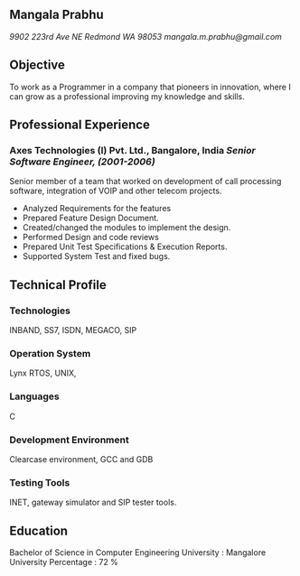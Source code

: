## Mangala Prabhu

_9902 223rd Ave NE Redmond WA 98053_
_mangala.m.prabhu@gmail.com_

Objective
---------
To work as a Programmer in a company that pioneers in innovation, where I can grow as a 
professional improving my knowledge and skills.

Professional Experience
-----------------------
### Axes Technologies (I) Pvt. Ltd., Bangalore, India _Senior Software Engineer, (2001-2006)_
Senior member of a team that worked on development of call processing software, integration
of VOIP and other telecom  projects.

* Analyzed Requirements for the features
* Prepared Feature Design Document.
* Created/changed the modules to implement the design.
* Performed Design and code reviews
* Prepared Unit Test Specifications & Execution Reports.
* Supported System Test and fixed bugs.

Technical Profile
-----------------
### Technologies
INBAND, SS7, ISDN, MEGACO, SIP 

### Operation System 
Lynx RTOS, UNIX, 

### Languages     
C

### Development Environment
Clearcase environment, GCC and GDB

### Testing Tools 
INET, gateway simulator and SIP tester tools.

Education 
---------
Bachelor of  Science in Computer Engineering 
University                  :    Mangalore University
Percentage                  :    72 %



